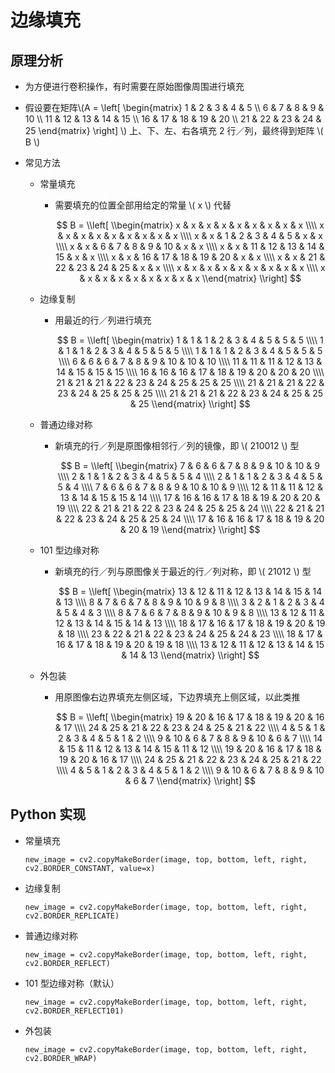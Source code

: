 <script type="text/javascript" src="http://cdn.mathjax.org/mathjax/latest/MathJax.js?config=default"></script>

# 边缘填充

## 原理分析

- 为方便进行卷积操作，有时需要在原始图像周围进行填充

- 假设要在矩阵\\(A = \\left[ \\begin{matrix} 1 & 2 & 3 & 4 & 5 \\\\ 6 & 7 & 8 & 9 & 10 \\\\ 11 & 12 & 13 & 14 & 15 \\\\ 16 & 17 & 18 & 19 & 20 \\\\ 21 & 22 & 23 & 24 & 25 \\end{matrix} \\right] \\) 上、下、左、右各填充 2 行／列，最终得到矩阵 \\( B \\)

- 常见方法

	- 常量填充

		- 需要填充的位置全部用给定的常量 \\( x \\) 代替

			$$ B = \\left[ \\begin{matrix} x & x & x & x & x & x & x & x & x \\\\ x & x & x & x & x & x & x & x & x \\\\ x & x & 1 & 2 & 3 & 4 & 5 & x & x \\\\ x & x & 6 & 7 & 8 & 9 & 10 & x & x \\\\ x & x & 11 & 12 & 13 & 14 & 15 & x & x \\\\ x & x & 16 & 17 & 18 & 19 & 20 & x & x \\\\ x & x & 21 & 22 & 23 & 24 & 25 & x & x \\\\ x & x & x & x & x & x & x & x & x \\\\ x & x & x & x & x & x & x & x & x \\end{matrix} \\right] $$

	- 边缘复制

		- 用最近的行／列进行填充

			$$ B = \\left[ \\begin{matrix} 1 & 1 & 1 & 2 & 3 & 4 & 5 & 5 & 5 \\\\ 1 & 1 & 1 & 2 & 3 & 4 & 5 & 5 & 5 \\\\ 1 & 1 & 1 & 2 & 3 & 4 & 5 & 5 & 5 \\\\ 6 & 6 & 6 & 7 & 8 & 9 & 10 & 10 & 10 \\\\ 11 & 11 & 11 & 12 & 13 & 14 & 15 & 15 & 15 \\\\ 16 & 16 & 16 & 17 & 18 & 19 & 20 & 20 & 20 \\\\ 21 & 21 & 21 & 22 & 23 & 24 & 25 & 25 & 25 \\\\ 21 & 21 & 21 & 22 & 23 & 24 & 25 & 25 & 25 \\\\ 21 & 21 & 21 & 22 & 23 & 24 & 25 & 25 & 25 \\end{matrix} \\right] $$
	
	- 普通边缘对称

		- 新填充的行／列是原图像相邻行／列的镜像，即 \\( 210012 \\) 型

			$$ B = \\left[ \\begin{matrix} 7 & 6 & 6 & 7 & 8 & 9 & 10 & 10 & 9 \\\\ 2 & 1 & 1 & 2 & 3 & 4 & 5 & 5 & 4 \\\\ 2 & 1 & 1 & 2 & 3 & 4 & 5 & 5 & 4 \\\\ 7 & 6 & 6 & 7 & 8 & 9 & 10 & 10 & 9 \\\\ 12 & 11 & 11 & 12 & 13 & 14 & 15 & 15 & 14 \\\\ 17 & 16 & 16 & 17 & 18 & 19 & 20 & 20 & 19 \\\\ 22 & 21 & 21 & 22 & 23 & 24 & 25 & 25 & 24 \\\\ 22 & 21 & 21 & 22 & 23 & 24 & 25 & 25 & 24 \\\\ 17 & 16 & 16 & 17 & 18 & 19 & 20 & 20 & 19 \\end{matrix} \\right] $$
	
	- 101 型边缘对称

		- 新填充的行／列与原图像关于最近的行／列对称，即 \\( 21012 \\) 型

			$$ B = \\left[ \\begin{matrix} 13 & 12 & 11 & 12 & 13 & 14 & 15 & 14 & 13 \\\\ 8 & 7 & 6 & 7 & 8 & 9 & 10 & 9 & 8 \\\\ 3 & 2 & 1 & 2 & 3 & 4 & 5 & 4 & 3 \\\\ 8 & 7 & 6 & 7 & 8 & 9 & 10 & 9 & 8 \\\\ 13 & 12 & 11 & 12 & 13 & 14 & 15 & 14 & 13 \\\\ 18 & 17 & 16 & 17 & 18 & 19 & 20 & 19 & 18 \\\\ 23 & 22 & 21 & 22 & 23 & 24 & 25 & 24 & 23 \\\\ 18 & 17 & 16 & 17 & 18 & 19 & 20 & 19 & 18 \\\\ 13 & 12 & 11 & 12 & 13 & 14 & 15 & 14 & 13 \\end{matrix} \\right] $$

	- 外包装

		- 用原图像右边界填充左侧区域，下边界填充上侧区域，以此类推

			$$ B = \\left[ \\begin{matrix} 19 & 20 & 16 & 17 & 18 & 19 & 20 & 16 & 17 \\\\ 24 & 25 & 21 & 22 & 23 & 24 & 25 & 21 & 22 \\\\ 4 & 5 & 1 & 2 & 3 & 4 & 5 & 1 & 2 \\\\ 9 & 10 & 6 & 7 & 8 & 9 & 10 & 6 & 7 \\\\ 14 & 15 & 11 & 12 & 13 & 14 & 15 & 11 & 12 \\\\ 19 & 20 & 16 & 17 & 18 & 19 & 20 & 16 & 17 \\\\ 24 & 25 & 21 & 22 & 23 & 24 & 25 & 21 & 22 \\\\ 4 & 5 & 1 & 2 & 3 & 4 & 5 & 1 & 2 \\\\ 9 & 10 & 6 & 7 & 8 & 9 & 10 & 6 & 7 \\end{matrix} \\right] $$

## Python 实现

- 常量填充

	```
	new_image = cv2.copyMakeBorder(image, top, bottom, left, right, cv2.BORDER_CONSTANT, value=x) 
	```

- 边缘复制

	```
	new_image = cv2.copyMakeBorder(image, top, bottom, left, right, cv2.BORDER_REPLICATE) 
	```

- 普通边缘对称

	```
	new_image = cv2.copyMakeBorder(image, top, bottom, left, right, cv2.BORDER_REFLECT) 
	```
	
- 101 型边缘对称（默认）

	```
	new_image = cv2.copyMakeBorder(image, top, bottom, left, right, cv2.BORDER_REFLECT101) 
	```
	
- 外包装

	```
	new_image = cv2.copyMakeBorder(image, top, bottom, left, right, cv2.BORDER_WRAP) 
	```